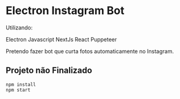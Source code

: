 # Electron Instagram Bot

Utilizando:

Electron 
Javascript
NextJs
React
Puppeteer

Pretendo fazer bot que curta fotos automaticamente no Instagram.

## Projeto não Finalizado 

```
npm install
npm start
```

